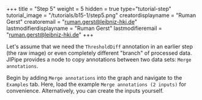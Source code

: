 +++
title = "Step 5"
weight = 5
hidden = true
type="tutorial-step"
tutorial_image = "/tutorials/b15-1/step5.png"
creatordisplayname = "Ruman Gerst"
creatoremail = "ruman.gerst@leibniz-hki.de"
lastmodifierdisplayname = "Ruman Gerst"
lastmodifieremail = "ruman.gerst@leibniz-hki.de"
+++

Let's assume that we need the `ThresholdDiff` annotation in an earlier step (the raw image) or even completely different "branch" of processed data. JIPipe provides a node to copy annotations between two data sets: `Merge annotations`.

Begin by adding `Merge annotations` into the graph and navigate to the `Examples` tab. Here, load the example `Merge annotations (2 inputs)` for convenience. Alternatively, you can create the inputs yourself.

